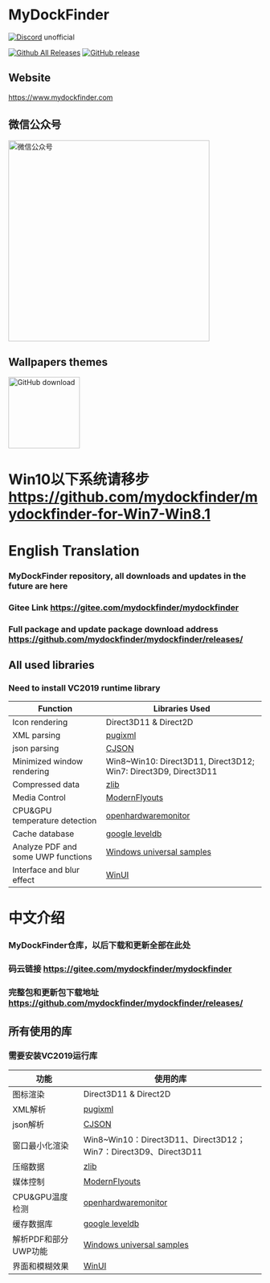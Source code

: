 # MyDockFinder
[![Discord](https://discord.com/api/guilds/857425002727079940/widget.png)](https://discord.gg/N7QGsStbef)   unofficial

[![Github All Releases](https://img.shields.io/github/downloads/mydockfinder/mydockfinder/total.svg?style=flat&logo=github)](https://github.com/mydockfinder/Mydockfinder/releases)
[![GitHub release](https://img.shields.io/github/release/Mydockfinder/mydockfinder.svg?style=flat&logo=github)](https://github.com/mydockfinder/mydockfinder/releases)

## Website
https://www.mydockfinder.com

## 微信公众号

<img src="https://user-images.githubusercontent.com/32895737/126991338-681b49da-d53a-4ea2-8971-97d9271e00e6.png" alt="微信公众号" width="400"></a>

## Wallpapers themes

<a href="https://github.com/MiniBusiest/24Hour-Wallppe"><img src="https://user-images.githubusercontent.com/32895737/125627481-00c82be8-0d5a-40f8-8833-cd4071d45fa7.png" alt="GitHub download" width="142"></a>
#
# Win10以下系统请移步 https://github.com/mydockfinder/mydockfinder-for-Win7-Win8.1

# English Translation

### MyDockFinder repository, all downloads and updates in the future are here
### Gitee Link https://gitee.com/mydockfinder/mydockfinder
### Full package and update package download address https://github.com/mydockfinder/mydockfinder/releases/

## **All used libraries**

### **Need to install VC2019 runtime library**

|Function|Libraries Used|
|--|--|
|Icon rendering|Direct3D11 & Direct2D|
|XML parsing|[pugixml](https://github.com/zeux/pugixml)|
|json parsing|[CJSON](https://github.com/DaveGamble/cJSON) |
|Minimized window rendering|Win8~Win10: Direct3D11, Direct3D12; Win7: Direct3D9, Direct3D11|
|Compressed data|[zlib](https://github.com/madler/zlib)|
|Media Control|[ModernFlyouts](https://github.com/ModernFlyouts-Community/ModernFlyouts)|
|CPU&GPU temperature detection|[openhardwaremonitor](https://github.com/openhardwaremonitor/openhardwaremonitor)|
|Cache database|[google leveldb](https://github.com/google/leveldb)|
|Analyze PDF and some UWP functions|[Windows universal samples](https://github.com/microsoft/Windows-universal-samples)|
|Interface and blur effect|[WinUI](https://github.com/microsoft/WindowsAppSDK)|

# 中文介绍

### MyDockFinder仓库，以后下载和更新全部在此处 
### 码云链接 https://gitee.com/mydockfinder/mydockfinder 
### 完整包和更新包下载地址 https://github.com/mydockfinder/mydockfinder/releases/

## **所有使用的库**

### **需要安装VC2019运行库**

|功能|使用的库|
|--|--|
|图标渲染|Direct3D11 & Direct2D|
|XML解析|[pugixml](https://github.com/zeux/pugixml)|
|json解析|[CJSON](https://github.com/DaveGamble/cJSON) |
|窗口最小化渲染|Win8~Win10：Direct3D11、Direct3D12；Win7：Direct3D9、Direct3D11|
|压缩数据|[zlib](https://github.com/madler/zlib)|
|媒体控制|[ModernFlyouts](https://github.com/ModernFlyouts-Community/ModernFlyouts)|
|CPU&GPU温度检测|[openhardwaremonitor](https://github.com/openhardwaremonitor/openhardwaremonitor)|
|缓存数据库|[google leveldb](https://github.com/google/leveldb)|
|解析PDF和部分UWP功能|[Windows universal samples](https://github.com/microsoft/Windows-universal-samples)|
|界面和模糊效果|[WinUI](https://github.com/microsoft/WindowsAppSDK)|


